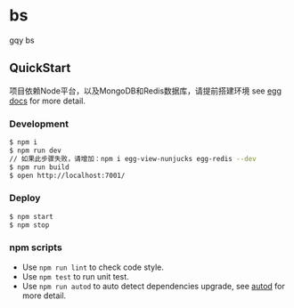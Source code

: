# bs

gqy bs

## QuickStart

<!-- add docs here for user -->
项目依赖Node平台，以及MongoDB和Redis数据库，请提前搭建环境
see [egg docs][egg] for more detail.

### Development

```bash
$ npm i
$ npm run dev
// 如果此步骤失败，请增加：npm i egg-view-nunjucks egg-redis --dev
$ npm run build
$ open http://localhost:7001/
```

### Deploy

```bash
$ npm start
$ npm stop
```

### npm scripts

- Use `npm run lint` to check code style.
- Use `npm test` to run unit test.
- Use `npm run autod` to auto detect dependencies upgrade, see [autod](https://www.npmjs.com/package/autod) for more detail.


[egg]: https://eggjs.org